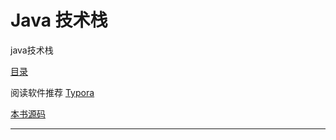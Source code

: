 # Java 技术栈

java技术栈

[目录](SUMMARY.md)

阅读软件推荐 [Typora](https://www.typora.io/)

[本书源码](https://github.com/wt1187982580/javaBook-src)

 

---



